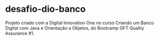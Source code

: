 # desafio-dio-banco
Projeto criado com a Digital Innovation One no curso Criando um Banco Digital com Java e Orientação a Objetos, do Bootcamp GFT Quality Assurance #1.
